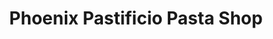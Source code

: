 ---
title: "Phoenix Pastificio Pasta Shop"
url: /berkeley/phoenix-pastificio-pasta-shop/
shop: pasta
---